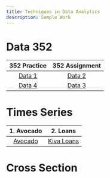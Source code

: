 ```yaml
---
title: Techniques in Data Analytics
description: Sample Work
---
```


# Data 352

|352 Practice|352 Assignment|
|:-:|:-:|
|[Data 1](Data1.html)|[Data 2](Data2.html)|
|[Data 4](Data4.html)|[Data 3](Data3.html)|

# Times Series

|1. Avocado|2. Loans|
|:-:|:-:|
|[Avocado](avocado2020.csv)|[Kiva Loans](KivaLoans.csv)|

# Cross Section

